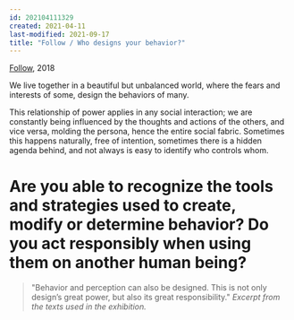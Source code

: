 ```yaml
---
id: 202104111329
created: 2021-04-11
last-modified: 2021-09-17
title: "Follow / Who designs your behavior?"
---
```

[Follow](202103150141), 2018

We live together in a beautiful but unbalanced world, where the fears and interests of some, design the behaviors of many.

This relationship of power applies in any social interaction; we are constantly being influenced by the thoughts and actions of the others, and vice versa, molding the persona, hence the entire social fabric. Sometimes this happens naturally, free of intention, sometimes there is a hidden agenda behind, and not always is easy to identify who controls whom.

# Are you able to recognize the tools and strategies used to create, modify or determine behavior? Do you act responsibly when using them on another human being?

>"Behavior and perception can also be designed. This is not only design’s great power, but also its great responsibility." *Excerpt from the texts used in the exhibition.*